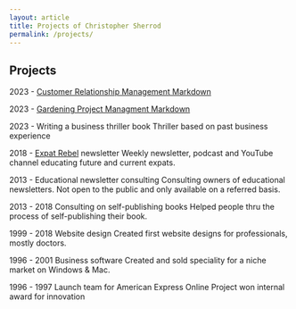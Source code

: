 ```yaml
---
layout: article
title: Projects of Christopher Sherrod
permalink: /projects/
---
```

## Projects
2023 - [Customer Relationship Management Markdown](https://github.com/CLSherrod/crm-markdown)

2023 - [Gardening Project Managment Markdown](https://github.com/CLSherrod/gardening-markdown)

2023 - Writing a business thriller book
Thriller based on past business experience

2018 - [Expat Rebel](https://expatrebel.com) newsletter
Weekly newsletter, podcast and YouTube channel educating future and current expats.

2013 - Educational newsletter consulting
Consulting owners of educational newsletters. Not open to the public and only available on a referred basis.

2013 - 2018 Consulting on self-publishing books
Helped people thru the process of self-publishing their book.

1999 - 2018 Website design
Created first website designs for professionals, mostly doctors.

1996 - 2001 Business software
Created and sold speciality for a niche market on Windows & Mac.

1996 - 1997 Launch team for American Express Online
Project won internal award for innovation